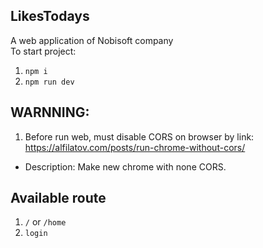 ## LikesTodays
A web application of Nobisoft company </br>
To start project: </br>
1. `npm i`
2. `npm run dev`
## WARNNING:
1. Before run web, must disable CORS on browser by link: https://alfilatov.com/posts/run-chrome-without-cors/
- Description: Make new chrome with none CORS.

## Available route
1. `/` or `/home`
2. `login`

